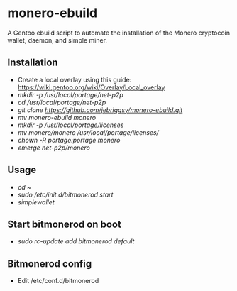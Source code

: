 # monero-ebuild
A Gentoo ebuild script to automate the installation of the Monero cryptocoin wallet, daemon, and simple miner.

## Installation
- Create a local overlay using this guide: https://wiki.gentoo.org/wiki/Overlay/Local_overlay
- *mkdir -p /usr/local/portage/net-p2p*
- *cd /usr/local/portage/net-p2p*
- *git clone https://github.com/jebriggsy/monero-ebuild.git*
- *mv monero-ebuild monero*
- *mkdir -p /usr/local/portage/licenses*
- *mv monero/monero /usr/local/portage/licenses/*
- *chown -R portage:portage monero*
- *emerge net-p2p/monero*

## Usage
- *cd ~*
- *sudo /etc/init.d/bitmonerod start*
- *simplewallet*

## Start bitmonerod on boot
- *sudo rc-update add bitmonerod default*

## Bitmonerod config
- Edit /etc/conf.d/bitmonerod
